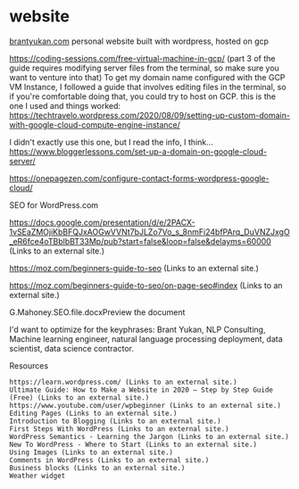 # website
[brantyukan.com](https://brantyukan.com/) personal website built with wordpress, hosted on gcp

https://coding-sessions.com/free-virtual-machine-in-gcp/
(part 3 of the guide requires modifying server files from the terminal, so make sure you want to venture into that)
To get my domain name configured with the GCP VM Instance, I followed a guide that involves editing files in the terminal, so if you're comfortable doing that, you could try to host on GCP.
this is the one I used and things worked:
https://techtravelo.wordpress.com/2020/08/09/setting-up-custom-domain-with-google-cloud-compute-engine-instance/





I didn't exactly use this one, but I read the info, I think...
https://www.bloggerlessons.com/set-up-a-domain-on-google-cloud-server/




https://onepagezen.com/configure-contact-forms-wordpress-google-cloud/












SEO for WordPress.com

https://docs.google.com/presentation/d/e/2PACX-1vSEaZMOjiKbBFQJxAOGwVVNt7bJLZo7Vo_s_8nmFi24bfPArq_DuVNZJxgO_eR6fce4oTBblbBT33Mp/pub?start=false&loop=false&delayms=60000 (Links to an external site.)

https://moz.com/beginners-guide-to-seo (Links to an external site.)

https://moz.com/beginners-guide-to-seo/on-page-seo#index (Links to an external site.)

G.Mahoney.SEO.file.docxPreview the document



I'd want to optimize for the keyphrases:  Brant Yukan, NLP Consulting, Machine learning engineer, natural language processing deployment, data scientist, data science contractor.




Resources

    https://learn.wordpress.com/ (Links to an external site.) 
    Ultimate Guide: How to Make a Website in 2020 – Step by Step Guide (Free) (Links to an external site.)
    https://www.youtube.com/user/wpbeginner (Links to an external site.) 
    Editing Pages (Links to an external site.)
    Introduction to Blogging (Links to an external site.)
    First Steps With WordPress (Links to an external site.)
    WordPress Semantics - Learning the Jargon (Links to an external site.)
    New To WordPress - Where to Start (Links to an external site.)
    Using Images (Links to an external site.)
    Comments in WordPress (Links to an external site.)
    Business blocks (Links to an external site.)
    Weather widget

